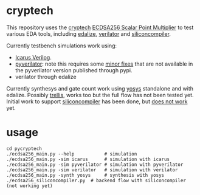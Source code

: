# cryptech

This repository uses the [cryptech](https://cryptech.is/) [ECDSA256 Scalar Point Multiplier](https://git.cryptech.is/core/pkey/ecdsa256/) to test various EDA tools, including [edalize](https://github.com/olofk/edalize), [verilator](https://www.veripool.org/verilator/) and [siliconcompiler](https://www.siliconcompiler.com/).

Currently testbench simulations work using:
- [Icarus Verilog](http://iverilog.icarus.com/).
- [pyverilator](https://pypi.org/project/PyVerilator/): note this requires some [minor fixes](https://github.com/csail-csg/pyverilator/issues/16) that are not available in the pyverilator version published through pypi.
- verilator through edalize

Currently synthesys and gate count work using [yosys](https://yosyshq.net/yosys/) standalone and with edalize.
Possibly [trellis](https://github.com/YosysHQ/prjtrellis), works too but the full flow has not been tested yet.
Initial work to support [siliconcompiler](https://www.siliconcompiler.com/) has been done, but [does not work](https://github.com/siliconcompiler/siliconcompiler/discussions/1179) yet.

# usage

    cd pycryptech
    ./ecdsa256_main.py --help           # simulation
    ./ecdsa256_main.py -sim icarus      # simulation with icarus
    ./ecdsa256_main.py -sim pyverilator # simulation with pyverilator
    ./ecdsa256_main.py -sim verilator   # simulation with verilator
    ./ecdsa256_main.py -synth yosys     # synthesis with yosys
    ./ecdsa256_siliconcompiler.py  # backend flow with siliconcompiler (not working yet)
  

